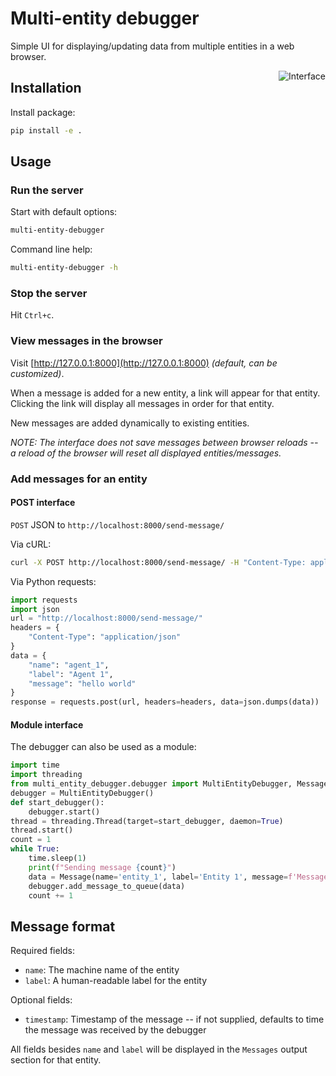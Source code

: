 # Multi-entity debugger

Simple UI for displaying/updating data from multiple entities in a web browser.

<img src="https://github.com/thehunmonkgroup/multi-entity-debugger/assets/43772/1ed3009e-a4dc-4312-948b-f05e1986c8f9" alt="Interface" align="right" />

## Installation

Install package:

```sh
pip install -e .
```

## Usage

### Run the server

Start with default options:

```sh
multi-entity-debugger
```

Command line help:

```sh
multi-entity-debugger -h
```

### Stop the server

Hit `Ctrl+c`.

### View messages in the browser

Visit [http://127.0.0.1:8000](http://127.0.0.1:8000) *(default, can be customized)*.

When a message is added for a new entity, a link will appear for that entity. Clicking the link will display all messages in order for that entity.

New messages are added dynamically to existing entities.

*NOTE: The interface does not save messages between browser reloads -- a reload of the browser will reset all displayed entities/messages.*

### Add messages for an entity

#### POST interface

`POST` JSON to `http://localhost:8000/send-message/`

Via cURL:

```sh
curl -X POST http://localhost:8000/send-message/ -H "Content-Type: application/json" -d '{"name":"agent_1", "label":"Agent 1", "message":"hello world"}'
```

Via Python requests:

```python
import requests
import json
url = "http://localhost:8000/send-message/"
headers = {
    "Content-Type": "application/json"
}
data = {
    "name": "agent_1",
    "label": "Agent 1",
    "message": "hello world"
}
response = requests.post(url, headers=headers, data=json.dumps(data))
```

#### Module interface

The debugger can also be used as a module:

```python
import time
import threading
from multi_entity_debugger.debugger import MultiEntityDebugger, Message
debugger = MultiEntityDebugger()
def start_debugger():
    debugger.start()
thread = threading.Thread(target=start_debugger, daemon=True)
thread.start()
count = 1
while True:
    time.sleep(1)
    print(f"Sending message {count}")
    data = Message(name='entity_1', label='Entity 1', message=f'Message {count}')
    debugger.add_message_to_queue(data)
    count += 1
```

## Message format

Required fields:

 * `name`: The machine name of the entity
 * `label`: A human-readable label for the entity

Optional fields:

 * `timestamp`: Timestamp of the message -- if not supplied, defaults to time the message was received by the debugger

All fields besides `name` and `label` will be displayed in the `Messages` output section for that entity.

